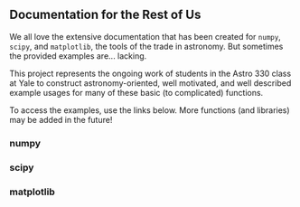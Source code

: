 ## Documentation for the Rest of Us

We all love the extensive documentation that has been created for `numpy`, `scipy`, and `matplotlib`, the tools of the trade in astronomy. But sometimes the provided examples are... lacking. 

This project represents the ongoing work of students in the Astro 330 class at Yale to construct astronomy-oriented, well motivated, and well described example usages for many of these basic (to complicated) functions. 

To access the examples, use the links below. More functions (and libraries) may be added in the future!

### numpy 
### scipy
### matplotlib
